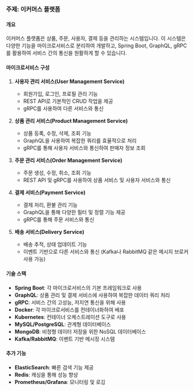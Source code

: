 ### 주제: 이커머스 플랫폼

#### 개요
이커머스 플랫폼은 상품, 주문, 사용자, 결제 등을 관리하는 시스템입니다. 이 시스템은 다양한 기능을 마이크로서비스로 분리하여 개발하고, Spring Boot, GraphQL, gRPC를 활용하여 서비스 간의 통신을 원활하게 할 수 있습니다.

#### 마이크로서비스 구성
1. **사용자 관리 서비스(User Management Service)**
   - 회원가입, 로그인, 프로필 관리 기능
   - REST API로 기본적인 CRUD 작업을 제공
   - gRPC를 사용하여 다른 서비스와 통신

2. **상품 관리 서비스(Product Management Service)**
   - 상품 등록, 수정, 삭제, 조회 기능
   - GraphQL을 사용하여 복잡한 쿼리를 효율적으로 처리
   - gRPC를 통해 사용자 서비스와 통신하여 판매자 정보 조회

3. **주문 관리 서비스(Order Management Service)**
   - 주문 생성, 수정, 취소, 조회 기능
   - REST API 및 gRPC를 사용하여 상품 서비스 및 사용자 서비스와 통신

4. **결제 서비스(Payment Service)**
   - 결제 처리, 환불 관리 기능
   - GraphQL을 통해 다양한 필터 및 정렬 기능 제공
   - gRPC를 통해 주문 서비스와 통신

5. **배송 서비스(Delivery Service)**
   - 배송 추적, 상태 업데이트 기능
   - 이벤트 기반으로 다른 서비스와 통신 (Kafka나 RabbitMQ 같은 메시지 브로커 사용 가능)

#### 기술 스택
- **Spring Boot**: 각 마이크로서비스의 기본 프레임워크로 사용
- **GraphQL**: 상품 관리 및 결제 서비스에 사용하여 복잡한 데이터 쿼리 처리
- **gRPC**: 서비스 간의 고성능, 저지연 통신을 위해 사용
- **Docker**: 각 마이크로서비스를 컨테이너화하여 배포
- **Kubernetes**: 컨테이너 오케스트레이션 도구로 사용
- **MySQL/PostgreSQL**: 관계형 데이터베이스
- **MongoDB**: 비정형 데이터 저장을 위한 NoSQL 데이터베이스
- **Kafka/RabbitMQ**: 이벤트 기반 메시징 시스템

#### 추가 기능
- **ElasticSearch**: 빠른 검색 기능 제공
- **Redis**: 캐싱을 통해 성능 향상
- **Prometheus/Grafana**: 모니터링 및 로깅
